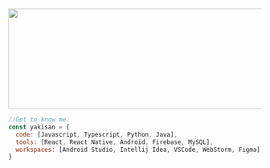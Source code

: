 
 
&nbsp;
<img src="https://media.giphy.com/media/EmT1YxF8CDuzTu7ffQ/giphy.gif" width="900" height="200">


```javascript
//Get to know me.
const yakisan = {
  code: [Javascript, Typescript, Python, Java],
  tools: [React, React Native, Android, Firebase, MySQL],
  workspaces: [Android Studio, Intellij Idea, VSCode, WebStorm, Figma]
}
```

